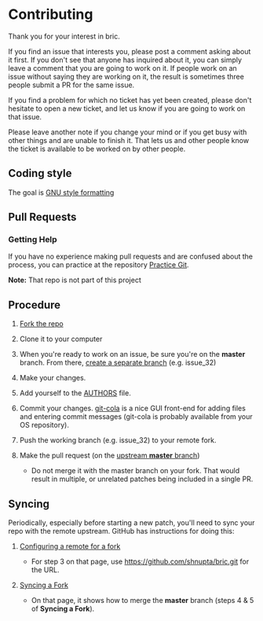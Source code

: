 # Contributing

Thank you for your interest in bric.

If you find an issue that interests you, please post a comment asking
about it first. If you don't see that anyone has inquired about it, you
can simply leave a comment that you are going to work on it. If people
work on an issue without saying they are working on it, the result is
sometimes three people submit a PR for the same issue.

If you find a problem for which no ticket has yet been created, please
don't hesitate to open a new ticket, and let us know if you are going
to work on that issue.

Please leave another note if you change your mind or if you get busy
with other things and are unable to finish it. That lets us and other
people know the ticket is available to be worked on by other people.

## Coding style

The goal is [GNU style formatting](https://www.gnu.org/prep/standards/html_node/Formatting.html)

## Pull Requests

### Getting Help

If you have no experience making pull requests and are confused about
the process, you can practice at the repository [Practice
Git](https://github.com/grayghostvisuals/Practice-Git).

**Note:** That repo is not part of this project

## Procedure

1. [Fork the repo](https://github.com/shnupta/bric#fork-destination-box)

2. Clone it to your computer

3. When you're ready to work on an issue, be sure you're on the
**master** branch. From there, [create a separate
branch](https://github.com/Kunena/Kunena-Forum/wiki/Create-a-new-branch-with-git-and-manage-branches)
(e.g. issue_32)

4. Make your changes.

5. Add yourself to the [AUTHORS](https://github.com/shnupta/bric/blob/master/INSTALL) file.

5. Commit your changes. [git-cola](https://git-cola.github.io/) is a nice GUI front-end for adding files and entering commit messages (git-cola is probably available from your OS repository).

6. Push the working branch (e.g. issue_32) to your remote fork.

7. Make the pull request (on the [upstream **master**
branch](https://github.com/shnupta/bric/tree/master))
    * Do not merge it with the master branch on your fork. That would result in multiple, or unrelated patches being included in a single PR.

## Syncing

Periodically, especially before starting a new patch, you'll need to sync your
repo with the remote upstream. GitHub has instructions for doing this:

1. [Configuring a remote for a fork](https://help.github.com/articles/configuring-a-remote-for-a-fork/)
    * For step 3 on that page, use https://github.com/shnupta/bric.git
    for the URL.

2. [Syncing a Fork](https://help.github.com/articles/syncing-a-fork/)
    * On that page, it shows how to merge the **master** branch (steps
    4 & 5 of **Syncing a Fork**).
